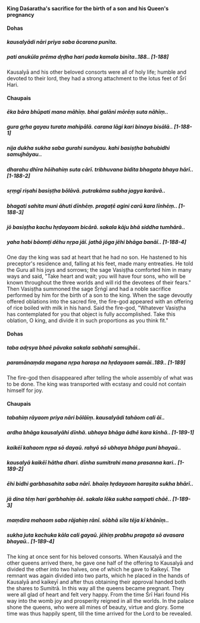 #### King Daśaratha's sacrifice for the birth of a son and his Queen's pregnancy

#### Dohas

##### kausalyādi nāri priya saba ācarana punīta.
##### pati anukūla prēma dṛḍha hari pada kamala binīta..188.. [1-188]

Kausalyā and his other beloved consorts were all of holy life; humble and devoted to their lord, they had a strong attachment to the lotus feet of Śrī Hari.

#### Chaupais

##### ēka bāra bhūpati mana māhīṃ. bhai galāni mōrēṃ suta nāhīṃ..
##### gura gṛha gayau turata mahipālā. carana lāgi kari binaya bisālā.. [1-188-1]
##### nija dukha sukha saba gurahi sunāyau. kahi basiṣṭha bahubidhi samujhāyau..
##### dharahu dhīra hōihahiṃ suta cārī. tribhuvana bidita bhagata bhaya hārī.. [1-188-2]
##### sṛṃgī riṣahi basiṣṭha bōlāvā. putrakāma subha jagya karāvā..
##### bhagati sahita muni āhuti dīnhēṃ. pragaṭē agini carū kara līnhēṃ.. [1-188-3]
##### jō basiṣṭha kachu hṛdayaom bicārā. sakala kāju bhā siddha tumhārā..
##### yaha habi bāomṭi dēhu nṛpa jāī. jathā jōga jēhi bhāga banāī.. [1-188-4]

One day the king was sad at heart that he had no son. He hastened to his preceptor's residence and, falling at his feet, made many entreaties. He told the Guru all his joys and sorrows; the sage Vasiṣṭha comforted him in many ways and said, "Take heart and wait; you will have four sons, who will be known throughout the three worlds and will rid the devotees of their fears." Then Vasiṣṭha summoned the sage Śṛṅgī and had a noble sacrifice performed by him for the birth of a son to the king. When the sage devoutly offered oblations into the sacred fire, the fire-god appeared with an offering of rice boiled with milk in his hand. Said the fire-god, "Whatever Vasiṣṭha has contemplated for you that object is fully accomplished. Take this oblation, O king, and divide it in such proportions as you think fit."

#### Dohas

##### taba adṛsya bhaē pāvaka sakala sabhahi samujhāi..
##### paramānaṃda magana nṛpa haraṣa na hṛdayaom samāi..189.. [1-189]

The fire-god then disappeared after telling the whole assembly of what was to be done. The king was transported with ecstasy and could not contain himself for joy.

#### Chaupais

##### tabahiṃ rāyaom priya nāri bōlāīṃ. kausalyādi tahāom cali āī..
##### ardha bhāga kausalyāhi dīnhā. ubhaya bhāga ādhē kara kīnhā.. [1-189-1]
##### kaikēī kahaom nṛpa sō dayaū. rahyō sō ubhaya bhāga puni bhayaū..
##### kausalyā kaikēī hātha dhari. dīnha sumitrahi mana prasanna kari.. [1-189-2]
##### ēhi bidhi garbhasahita saba nārī. bhaīṃ hṛdayaom haraṣita sukha bhārī..
##### jā dina tēṃ hari garbhahiṃ āē. sakala lōka sukha saṃpati chāē.. [1-189-3]
##### maṃdira mahaom saba rājahiṃ rānī. sōbhā sīla tēja kī khānīṃ..
##### sukha juta kachuka kāla cali gayaū. jēhiṃ prabhu pragaṭa sō avasara bhayaū.. [1-189-4]

The king at once sent for his beloved consorts. When Kausalyā and the other queens arrived there, he gave one half of the offering to Kausalyā and divided the other into two halves, one of which he gave to Kaikeyī. The remnant was again divided into two parts, which he placed in the hands of Kausalyā and kaikeyī and after thus obtaining their approval handed both the shares to Sumitrā. In this way all the queens became pregnant. They were all glad of heart and felt very happy. From the time Śrī Hari found His way into the womb joy and prosperity reigned in all the worlds. In the palace shone the queens, who were all mines of beauty, virtue and glory. Some time was thus happily spent, till the time arrived for the Lord to be revealed.